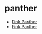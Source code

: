 # panther

 * [Pink Panther](../index/p/pink-panther-200707.json)
 * [Pink Panther](../index/p/pink-panther.json)
